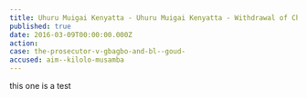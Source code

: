 ```yaml
---
title: Uhuru Muigai Kenyatta - Uhuru Muigai Kenyatta - Withdrawal of Charges
published: true
date: 2016-03-09T00:00:00.000Z
action: 
case: the-prosecutor-v-gbagbo-and-bl--goud-
accused: aim--kilolo-musamba
---
```



this one is a test